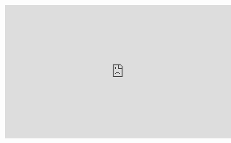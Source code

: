 

<iframe width="768" height="432" src="https://miro.com/app/live-embed/uXjVIlrkeLU=/?embedMode=view_only_without_ui&moveToViewport=-1382,-1282,5059,2511&embedId=67989690115" frameborder="0" scrolling="no" allow="fullscreen; clipboard-read; clipboard-write" allowfullscreen></iframe>

